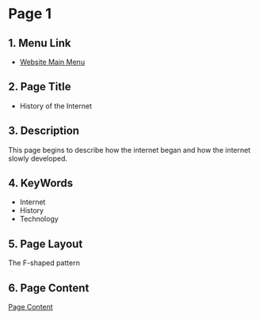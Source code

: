 # Page 1

## 1. Menu Link
* [Website Main Menu](https://github.com/kp268/IS601-Homework2/blob/master/Website%20Main%20Menu/Website_Main_Menu.md)

## 2. Page Title
* History of the Internet

## 3. Description
This page begins to describe how the internet began and how the internet slowly developed. 

## 4. KeyWords
* Internet
* History
* Technology

## 5. Page Layout
The F-shaped pattern 

## 6. Page Content
[Page Content](https://github.com/kp268/IS601-Homework2/blob/master/Page%201/Page_Content.md)